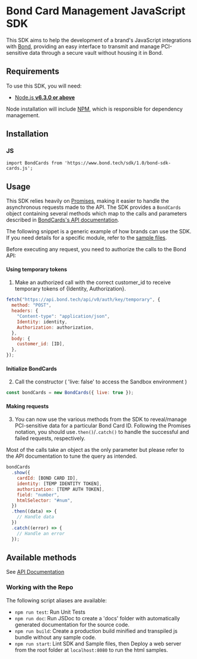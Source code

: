 # Bond Card Management JavaScript SDK

This SDK aims to help the development of a brand's JavaScript integrations with
[Bond](https://www.bond.tech/), providing an easy interface to transmit and
manage PCI-sensitive data through a secure vault without housing it in Bond.

## Requirements

To use this SDK, you will need:

- [Node.js **v6.3.0 or above**](https://nodejs.org/)

Node installation will include [NPM](https://www.npmjs.com/), which is
responsible for dependency management.

## Installation

### JS

`import BondCards from 'https://www.bond.tech/sdk/1.0/bond-sdk-cards.js';`

<script type="text/javascript" src="https://www.bond.tech/sdk/1.0/bond-sdk-cards.js"></script>

## Usage

This SDK relies heavily on [Promises](https://developers.google.com/web/fundamentals/getting-started/primers/promises), making it easier to handle the asynchronous
requests made to the API. The SDK provides a `BondCards` object containing
several methods which map to the calls and parameters described in [BondCards's API documentation](https://docs.bond.tech/docs/retrieve-card-details-set-pins-and-reset-pins).

The following snippet is a generic example of how brands can use the SDK. If you need
details for a specific module, refer to the [sample files](https://github.com/bond-tech/bond-sdk-cards).

Before executing any request, you need to authorize the calls to the Bond API:

#### Using temporary tokens

1. Make an authorized call with the correct customer_id to receive temporary
   tokens of {Identity, Authorization}.

```js
fetch("https://api.bond.tech/api/v0/auth/key/temporary", {
  method: "POST",
  headers: {
    "Content-type": "application/json",
    Identity: identity,
    Authorization: authorization,
  },
  body: {
    customer_id: [ID],
  },
});
```

#### Initialize BondCards

2. Call the constructor ( 'live: false' to access the Sandbox environment )

```js
const bondCards = new BondCards({ live: true });
```

#### Making requests

3. You can now use the various methods from the SDK to reveal/manage PCI-sensitive
   data for a particular Bond Card ID. Following the Promises notation, you should
   use`.then()`/`.catch()` to handle the successful and failed requests,
   respectively.

Most of the calls take an object as the only parameter but please refer to the
API documentation to tune the query as intended.

```js
bondCards
  .show({
    cardId: [BOND CARD ID],
    identity: [TEMP IDENTITY TOKEN],
    authorization: [TEMP AUTH TOKEN],
    field: "number",
    htmlSelector: "#num",
  })
  .then((data) => {
    // Handle data
  })
  .catch((error) => {
    // Handle an error
  });
```

## Available methods

See [API Documentation](https://github.com/bond-tech/bond-sdk-cards/docs/gen/BondCards.html)

### Working with the Repo

The following script aliases are available:

- `npm run test`: Run Unit Tests
- `npm run doc`: Run JSDoc to create a 'docs' folder with automatically
  generated documentation for the source code.
- `npm run build`: Create a production build minified and transpiled js bundle
  without any sample code.
- `npm run start`: Lint SDK and Sample files, then Deploy a web server from the
  root folder at `localhost:8080` to run the html samples.
